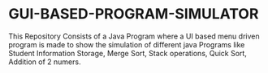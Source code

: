 # GUI-BASED-PROGRAM-SIMULATOR
This Repository Consists of a Java Program where a UI based menu driven program is made to show the simulation of different java Programs like Student Information Storage, Merge Sort, Stack operations, Quick Sort, Addition of 2 numers.
